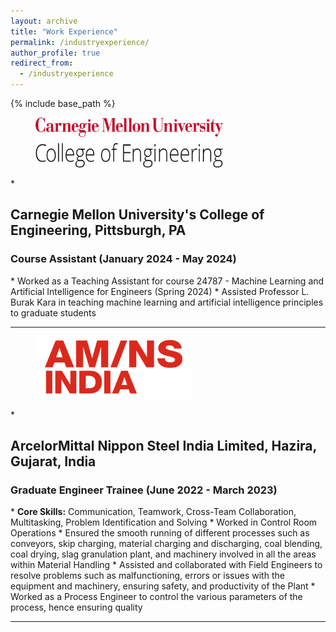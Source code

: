 ```yaml
---
layout: archive
title: "Work Experience"
permalink: /industryexperience/
author_profile: true
redirect_from:
  - /industryexperience
---
```


{% include base_path %}

<figure>
  <img src="/images/college_of_engineering.png" alt="COE Logo" style="width:300px;height:80px;">
  </figure>
* <h2>Carnegie Mellon University's College of Engineering, Pittsburgh, PA</h2>
  <h3>Course Assistant (January 2024 - May 2024)</h3>
  *	Worked as a Teaching Assistant for course 24787 - Machine Learning and Artificial Intelligence for Engineers (Spring 2024)
  * Assisted Professor L. Burak Kara in teaching machine learning and artificial intelligence principles to graduate students

---

<figure>
  <img src="/images/AMNS_Logo.png" alt="AM/NS Logo" style="width:250px;height:100px;">
  </figure>
* <h2>ArcelorMittal Nippon Steel India Limited, Hazira, Gujarat, India</h2>
  <h3>Graduate Engineer Trainee (June 2022 - March 2023)</h3>
  * <b>Core Skills:</b> Communication, Teamwork, Cross-Team Collaboration, Multitasking, Problem Identification and Solving
  * Worked in Control Room Operations
  * Ensured the smooth running of different processes such as conveyors, skip charging, material charging and discharging, coal blending, coal drying, slag granulation plant, and machinery involved in all the areas within Material Handling
  * Assisted and collaborated with Field Engineers to resolve problems such as malfunctioning, errors or issues with  the equipment and machinery, ensuring safety, and productivity of the Plant
  * Worked as a Process Engineer to control the various parameters of the process, hence ensuring quality
  
---